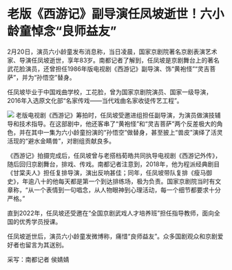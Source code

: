 # 老版《西游记》副导演任凤坡逝世！六小龄童悼念“良师益友”

2月20日，演员六小龄童发布消息称，当日凌晨，国家京剧院著名京剧表演艺术家、导演任凤坡逝世，享年83岁。南都记者了解到，任凤坡是京剧舞台上的著名武花脸演员，还曾担任1986年版电视剧《西游记》副导演、饰“黄袍怪”“灵吉菩萨”，并为“孙悟空”替身。

任凤坡毕业于中国戏曲学校，工花脸，曾为国家京剧院演员、国家一级导演，2016年入选原文化部“名家传戏——当代戏曲名家收徒传艺工程”。

![](https://inews.gtimg.com/newsapp_bt/0/15676680782/1000)
老版电视剧《西游记》筹拍时，任凤坡受邀进组担任副导演，为演员做演技辅导和技术指导。在这部剧中，他还客串了“黄袍怪”和“灵吉菩萨”两个反差极大的角色，并在其中一集为六小龄童扮演的“孙悟空”做替身，甚至披上“兽皮”演绎了活灵活现的“避水金睛兽”，对剧组贡献良多。

《西游记》拍摄完成后，任凤坡曾与老搭档荀皓共同执导电视剧《西游记外传》，随后回归京剧舞台，排戏、传戏。南都记者注意到，2018年，他为程派经典剧目《甘棠夫人》担任复排导演，演出反响甚佳；同年，任凤坡带队复排《瘦马御史》，年逾八十的他每天都是第一个到达排练场，极为负责。国家京剧院当时有文章称，“从一个表情到一句唱念，从人物眼神到心理活动，每一个细节都要求十分严格。”

直到2022年，任凤坡还受邀在“全国京剧武戏人才培养班”担任指导教师，面向全国的优秀学员授课。

任凤坡逝世后，演员六小龄童发微博称，痛惜“良师益友”。众多国剧观众和京剧爱好者也留言为其送别。

采写：南都记者 侯婧婧

